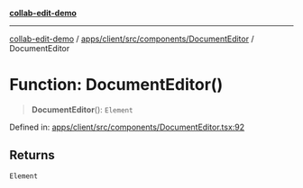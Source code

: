 [**collab-edit-demo**](../../../../../../README.md)

***

[collab-edit-demo](../../../../../../README.md) / [apps/client/src/components/DocumentEditor](../README.md) / DocumentEditor

# Function: DocumentEditor()

> **DocumentEditor**(): `Element`

Defined in: [apps/client/src/components/DocumentEditor.tsx:92](https://github.com/austyle-io/pub-sub-demo/blob/facd25f09850fc4e78e94ce267c52e173d869933/apps/client/src/components/DocumentEditor.tsx#L92)

## Returns

`Element`
